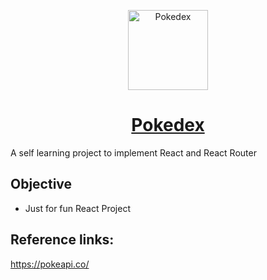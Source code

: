 <p align="center">
  <img  alt="Pokedex" height="128px" width="128px" src="https://img.icons8.com/color/96/000000/pokedex.png">
</p>
<h1 align="center"><a href="#">Pokedex</a></h1>

A self learning project to implement React and React Router

## Objective
- Just for fun React Project

## Reference links:
https://pokeapi.co/
